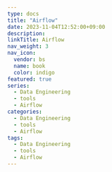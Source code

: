 ```yaml
---
type: docs
title: "Airflow"
date: 2023-11-04T12:52:00+09:00
description:
linkTitle: Airflow
nav_weight: 3
nav_icon:
  vendor: bs
  name: book
  color: indigo
featured: true
series:
  - Data Engineering
  - tools
  - Airflow
categories:
  - Data Engineering
  - tools
  - Airflow
tags:
  - Data Engineering
  - tools
  - Airflow
---
```


